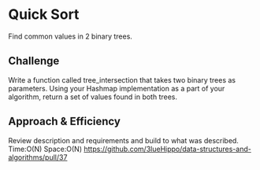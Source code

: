 # Quick Sort
<!-- Short summary or background information -->
Find common values in 2 binary trees.

## Challenge
<!-- Description of the challenge -->
Write a function called tree_intersection that takes two binary trees as parameters.
Using your Hashmap implementation as a part of your algorithm, return a set of values found in both trees.

## Approach & Efficiency
<!-- What approach did you take? Why? What is the Big O space/time for this approach? -->
Review description and requirements and build to what was described. Time:O(N) Space:O(N)
https://github.com/3lueHippo/data-structures-and-algorithms/pull/37